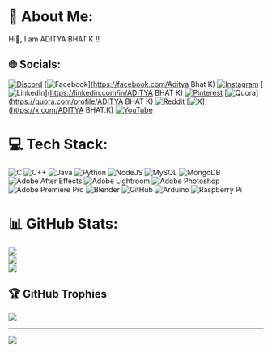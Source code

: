 # 💫 About Me:
Hi👋, I am ADITYA BHAT K !!


## 🌐 Socials:
[![Discord](https://img.shields.io/badge/Discord-%237289DA.svg?logo=discord&logoColor=white)](https://discord.gg/adityabhatk) [![Facebook](https://img.shields.io/badge/Facebook-%231877F2.svg?logo=Facebook&logoColor=white)](https://facebook.com/Aditya Bhat K) [![Instagram](https://img.shields.io/badge/Instagram-%23E4405F.svg?logo=Instagram&logoColor=white)](https://instagram.com/aditya._.bhat._.k) [![LinkedIn](https://img.shields.io/badge/LinkedIn-%230077B5.svg?logo=linkedin&logoColor=white)](https://linkedin.com/in/ADITYA BHAT K) [![Pinterest](https://img.shields.io/badge/Pinterest-%23E60023.svg?logo=Pinterest&logoColor=white)](https://pinterest.com/Adityabhatk) [![Quora](https://img.shields.io/badge/Quora-%23B92B27.svg?logo=Quora&logoColor=white)](https://quora.com/profile/ADITYA BHAT K) [![Reddit](https://img.shields.io/badge/Reddit-%23FF4500.svg?logo=Reddit&logoColor=white)](https://reddit.com/user/ADITYA_BHAT_K) [![X](https://img.shields.io/badge/X-black.svg?logo=X&logoColor=white)](https://x.com/ADITYA BHAT.K) [![YouTube](https://img.shields.io/badge/YouTube-%23FF0000.svg?logo=YouTube&logoColor=white)](https://youtube.com/@adivlogs2005) 

# 💻 Tech Stack:
![C](https://img.shields.io/badge/c-%2300599C.svg?style=flat&logo=c&logoColor=white) ![C++](https://img.shields.io/badge/c++-%2300599C.svg?style=flat&logo=c%2B%2B&logoColor=white) ![Java](https://img.shields.io/badge/java-%23ED8B00.svg?style=flat&logo=openjdk&logoColor=white) ![Python](https://img.shields.io/badge/python-3670A0?style=flat&logo=python&logoColor=ffdd54) ![NodeJS](https://img.shields.io/badge/node.js-6DA55F?style=flat&logo=node.js&logoColor=white) ![MySQL](https://img.shields.io/badge/mysql-4479A1.svg?style=flat&logo=mysql&logoColor=white) ![MongoDB](https://img.shields.io/badge/MongoDB-%234ea94b.svg?style=flat&logo=mongodb&logoColor=white) ![Adobe After Effects](https://img.shields.io/badge/Adobe%20After%20Effects-9999FF.svg?style=flat&logo=Adobe%20After%20Effects&logoColor=white) ![Adobe Lightroom](https://img.shields.io/badge/Adobe%20Lightroom-31A8FF.svg?style=flat&logo=Adobe%20Lightroom&logoColor=white) ![Adobe Photoshop](https://img.shields.io/badge/adobe%20photoshop-%2331A8FF.svg?style=flat&logo=adobe%20photoshop&logoColor=white) ![Adobe Premiere Pro](https://img.shields.io/badge/Adobe%20Premiere%20Pro-9999FF.svg?style=flat&logo=Adobe%20Premiere%20Pro&logoColor=white) ![Blender](https://img.shields.io/badge/blender-%23F5792A.svg?style=flat&logo=blender&logoColor=white) ![GitHub](https://img.shields.io/badge/github-%23121011.svg?style=flat&logo=github&logoColor=white) ![Arduino](https://img.shields.io/badge/-Arduino-00979D?style=flat&logo=Arduino&logoColor=white) ![Raspberry Pi](https://img.shields.io/badge/-RaspberryPi-C51A4A?style=flat&logo=Raspberry-Pi)
# 📊 GitHub Stats:
![](https://github-readme-stats.vercel.app/api?username=ADITYABHATK05&theme=blue-green&hide_border=false&include_all_commits=false&count_private=false)<br/>
![](https://github-readme-streak-stats.herokuapp.com/?user=ADITYABHATK05&theme=blue-green&hide_border=false)<br/>
![](https://github-readme-stats.vercel.app/api/top-langs/?username=ADITYABHATK05&theme=blue-green&hide_border=false&include_all_commits=false&count_private=false&layout=compact)

## 🏆 GitHub Trophies
![](https://github-profile-trophy.vercel.app/?username=ADITYABHATK05&theme=radical&no-frame=false&no-bg=false&margin-w=4)

---
[![](https://visitcount.itsvg.in/api?id=ADITYABHATK05&icon=1&color=3)](https://visitcount.itsvg.in)

